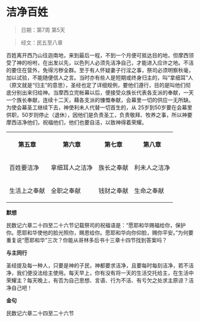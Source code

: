 # 洁净百姓

> 日期：第7周 第5天

> 经文：民五至八章

百姓离开西乃山往迦南地，来到最后一程，不到一个月便可抵达目的地，但摩西领受了神的吩咐，在出发以先，以色列人必须先洁净自己，才能进入应许之地。不洁的要住在营外，免得污秽全群。至于有人怀疑妻子行淫之事，祭司必须明察秋毫，加以试验，不能随便信人之言。当时亦有些人是短期或终身归主的，叫“拿细耳”人（原文就是“归主”的意思），圣经也定了详细规例，要他们遵行，目的是叫他们彻底分别出来归给神。当摩西立完帐幕以后，便接受众族长代表各支派的奉献，一天一个族长奉献，连续十二天，藉各支派的慷慨奉献，会幕里一切的供应一无所缺。为使会幕圣工继续下去，神使利未人代替一切首生的，从 25岁到50岁要在会幕里供职，50岁则停止（退休），因他们是负责圣工，负责敬拜、牧养之事，所以神要摩西洁净他们，祝福他们，他们也要自洁，以致神得着荣耀。

<table>
 <tbody>
  <tr>
   <th><p>第五章</p></th>
   <th><p>第六章</p></th>
   <th><p>第七章</p></th>
   <th><p>第八章</p></th>
  </tr>
  <tr>
   <td><p>百姓要洁净</p></td>
   <td><p>拿细耳人之洁净</p></td>
   <td><p>族长之奉献</p></td>
   <td><p>利未人之洁净</p></td>
  </tr>
  <tr>
   <td><p>生活上之奉献</p></td>
   <td><p>全职之奉献</p></td>
   <td><p>钱财之奉献</p></td>
   <td><p>生命之奉献</p></td>
  </tr>
 </tbody>
</table>

**默想**

民数记六章二十四至二十六节记载祭司的祝福语是：“愿耶和华赐福给你，保护你。愿耶和华使他的脸光照你，赐恩给你。愿耶和华向你仰脸，赐你平安。”为何要重复说“愿耶和华”三次？你能从哥林多后书十三章十四节找到答案吗？

**与主同行**

圣经提及每一种人，只要是神的子民，神都要求洁净，且要每时每刻洁净，若不洁净，我们便没法给主使用。每天早上，你有没有将一天的生活交托给主，在生活中荣耀主？每天晚上，有否为自己思想、言语、行为不洁、有亏欠之处求主原谅？洁净自己吧！

**金句**

民数记六章二十四至二十六节



